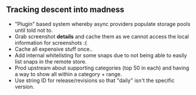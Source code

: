 Tracking descent into madness
-----------------------------

 - "Plugin" based system whereby async providers populate storage pools until
    told not to.
 - Grab screenshot **details** and cache them as we cannot access the local
   information for screenshots :(
 - Cache all expensive stuff once..
 - Add internal whitelisting for some snaps due to not being able to easily
   list snaps in the remote store.
 - Prod upstream about supporting categories (top 50 in each) and having a way
   to show all within a category + range.
 - Use string ID for release/revisions so that "daily" isn't the specific version.
